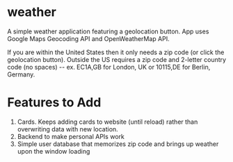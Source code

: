 # weather

A simple weather application featuring a geolocation button.
App uses Google Maps Geocoding API and OpenWeatherMap API.

If you are within the United States then it only needs a zip code (or click the geolocation button).
Outside the US requires a zip code and 2-letter country code (no spaces)
-- ex. EC1A,GB for London, UK or 10115,DE for Berlin, Germany.

# Features to Add

1. Cards. Keeps adding cards to website (until reload) rather than overwriting data with new location.
2. Backend to make personal APIs work
3. Simple user database that memorizes zip code and brings up weather upon the window loading
